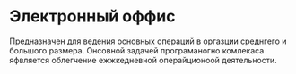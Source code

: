 # Электронный оффис

Предназначен для ведения основных операций в оргазции среднгего и большого размера.
Онсовной задачей програманогно комлекаса яфвляется облегчение ежжкедневной операйционоой деятельности.


